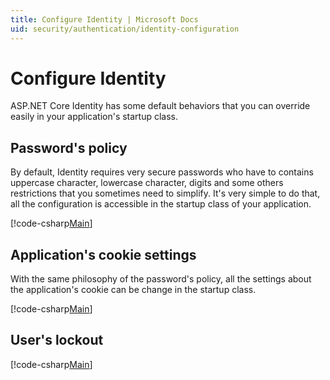 ```yaml
---
title: Configure Identity | Microsoft Docs
uid: security/authentication/identity-configuration
---
```

# Configure Identity

ASP.NET Core Identity has some default behaviors that you can override easily in your application's startup class.

## Password's policy

By default, Identity requires very secure passwords who have to contains uppercase character, lowercase character, digits and some others restrictions that you sometimes need to simplify. It's very simple to do that, all the configuration is accessible in the startup class of your application.

[!code-csharp[Main](identity/sample/src/ASPET-IdentityDemo-PrimaryKeysConfig/Startup.cs?highlight=2&range=60-65)]

## Application's cookie settings

With the same philosophy of the password's policy, all the settings about the application's cookie can be change in the startup class.

[!code-csharp[Main](identity/sample/src/ASPET-IdentityDemo-PrimaryKeysConfig/Startup.cs?highlight=2&range=72-80)]

## User's lockout

[!code-csharp[Main](identity/sample/src/ASPET-IdentityDemo-PrimaryKeysConfig/Startup.cs?highlight=2&range=67-70)]